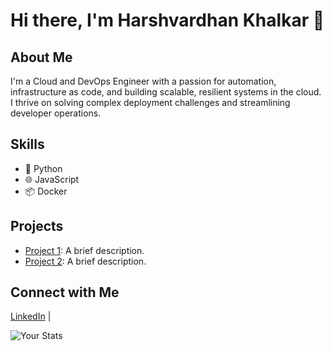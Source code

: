 <!--
**harshkhalkar/harshkhalkar** is a ✨ _special_ ✨ repository because its `README.md` (this file) appears on your GitHub profile.

Here are some ideas to get you started:

- 🔭 I’m currently working on ...
- 🌱 I’m currently learning ...
- 👯 I’m looking to collaborate on ...
- 🤔 I’m looking for help with ...
- 💬 Ask me about ...
- 📫 How to reach me: ...
- 😄 Pronouns: ...
- ⚡ Fun fact: ...
-->
# Hi there, I'm Harshvardhan Khalkar 👋

## About Me
I'm a Cloud and DevOps Engineer with a passion for automation, infrastructure as code, and building scalable, resilient systems in the cloud. I thrive on solving complex deployment challenges and streamlining developer operations.

## Skills
- 🐍 Python
- 🌐 JavaScript
- 📦 Docker

## Projects
- [Project 1](https://github.com/yourusername/project1): A brief description.
- [Project 2](https://github.com/yourusername/project2): A brief description.

## Connect with Me
[LinkedIn](https://www.linkedin.com/in/yourprofile) |

![Your Stats](https://github-readme-stats.vercel.app/api?username=yourusername&show_icons=true&theme=radical)
